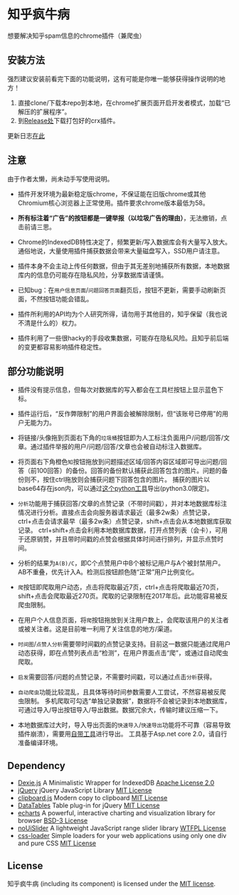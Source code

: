 # 知乎疯牛病

想要解决知乎spam信息的chrome插件（兼爬虫）

## 安装方法

强烈建议安装前看完下面的功能说明，这有可能是你唯一能够获得操作说明的地方！

1. 直接clone/下载本repo到本地，在chrome扩展页面开启开发者模式，加载“已解压的扩展程序”。
2. 到[Release处](https://github.com/XZiar/ZhiHuExt/releases/latest)下载打包好的crx插件。

更新日志[在此](./ChangeLog.md)

## 注意

由于作者太懒，尚未动手写使用说明。
 
 * 插件开发环境为最新稳定版chrome，不保证能在旧版chrome或其他Chromium核心浏览器上正常使用。插件要求chrome版本最低为58。

 * **所有标注着“广告”的按钮都是一键举报（以垃圾广告的理由）**，无法撤销，点击前请三思。

 * Chrome的IndexedDB特性决定了，频繁更新/写入数据库会有大量写入放大。通俗地说，大量使用插件捕获数据会带来大量磁盘写入，SSD用户请注意。

 * 插件本身不会主动上传任何数据，但由于其无差别地捕获所有数据，本地数据库内的信息仍可能存在隐私风险，分享数据库请谨慎。
 
 * 已知bug：在`用户信息页面`/`问题回答页面`翻页后，按钮不更新，需要手动刷新页面，不然按钮功能会错乱。

 * 插件所利用的API均为个人研究所得，请勿用于其他目的，知乎保留（我也说不清是什么的）权力。
 
 * 插件利用了一些很hacky的手段收集数据，可能存在隐私风险。且知乎前后端的变更都容易影响插件稳定性。

## 部分功能说明

 * 插件没有提示信息，但每次对数据库的写入都会在工具栏按钮上显示蓝色下标。

 * 插件运行后，“反作弊限制”的用户界面会被解除限制，但“该账号已停用”的用户无能为力。

 * 将链接/头像拖到页面右下角的`垃圾桶`按钮即为人工标注负面用户/问题/回答/文章。通过插件举报的用户/问题/回答/文章也会被自动标注入数据库。

 * 将页面右下角橙色`知`按钮拖放到问题描述区域/回答内容区域即可导出问题/回答（前100回答）的备份。回答的备份默认捕获此回答包含的图片。问题的备份则不，按住ctrl拖放则会捕获问题下回答包含的图片。
   捕获的图片以base64存在json内，可以通过[这个python工具](./ExtraTools/ExtractImg.py)导出(python3.0限定)。

 * `分析`功能用于捕获回答/文章的点赞记录（不带时间戳），并对本地数据库标注情况进行分析。直接点击会向服务器请求最近（最多2w条）点赞记录，ctrl+点击会请求最早（最多2w条）点赞记录，shift+点击会从本地数据库获取记录。
   ctrl+shift+点击会利用本地数据库数据，打开点赞列表（会卡），可用于还原销赞，并且带时间戳的点赞会根据具体时间进行排列，并显示点赞时间。

 * 分析的结果为`A(B)/C`，即C个点赞用户中B个被标记用户与A个被封禁用户。AB不重叠，优先计入A。检测后按钮颜色随“正常”用户比例变化。

 * `爬`按钮即爬取用户动态，点击将爬取最近7页，ctrl+点击将爬取最近70页，shift+点击会爬取最近270页。爬取的记录限制在2017年后。此功能容易被反爬虫限制。

 * 在用户个人信息页面，将`爬`按钮拖放到关注用户数上，会爬取该用户的关注者或被关注者。这是目前唯一利用了关注信息的地方/渠道。

 * `时间图`/`点赞人分析`需要带时间戳的点赞记录支持。目前这一数据只能通过爬用户动态获得，即在点赞列表点击“检测”，在用户界面点击“爬”，或通过自动爬虫爬取。
 
 * `启发`需要回答/问题的点赞记录，不需要时间戳，可以通过点击`分析`获得。

 * `自动爬虫`功能比较混乱，且具体等待时间参数需要人工尝试，不然容易被反爬虫限制。
   多机爬取可勾选“单独记录数据”，数据将不会被记录到本地数据库，可通过导入/导出按钮导入/导出数据。数据冗余大，传输时建议压缩一下。

 * 本地数据库过大时，导入导出页面的`快速导入`/`快速导出`功能将不可靠（容易导致插件崩溃），需要用[自带工具](./DBExportor/)进行导出。
   工具基于Asp.net core 2.0，请自行准备编译环境。

## Dependency
 * [Dexie.js](http://dexie.org/) A Minimalistic Wrapper for IndexedDB [Apache License 2.0](./License/Dexie.license)
 * [jQuery](https://jquery.com/) jQuery JavaScript Library [MIT License](https://jquery.org/license/)
 * [clipboard.js](https://clipboardjs.com/) Modern copy to clipboard [MIT License](https://zenorocha.mit-license.org/)
 * [DataTables](https://datatables.net/) Table plug-in for jQuery [MIT License](https://datatables.net/license/mit)
 * [echarts](http://echarts.baidu.com/) A powerful, interactive charting and visualization library for browser [BSD-3 License](./License/echarts.license)
 * [noUiSlider](https://refreshless.com/nouislider/) A lightweight JavaScript range slider library [WTFPL License](https://github.com/leongersen/noUiSlider/blob/master/LICENSE)
 * [css-loader](https://github.com/raphaelfabeni/css-loader) Simple loaders for your web applications using only one div and pure CSS [MIT License](https://github.com/raphaelfabeni/css-loader)

## License

知乎疯牛病 (including its component) is licensed under the [MIT license](License.txt).